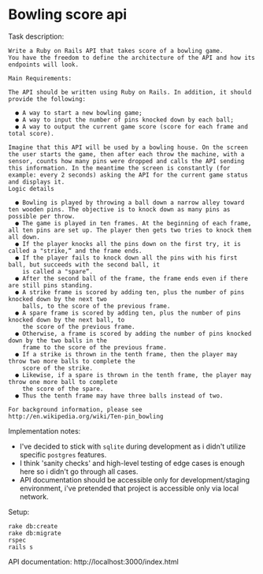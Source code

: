 # Bowling score api

Task description: 

```
Write a Ruby on Rails API that takes score of a bowling game.
You have the freedom to define the architecture of the API and how its endpoints will look.

Main Requirements:

The API should be written using Ruby on Rails. In addition, it should provide the following:

  ● A way to start a new bowling game;
  ● A way to input the number of pins knocked down by each ball;
  ● A way to output the current game score (score for each frame and total score).

Imagine that this API will be used by a bowling house. On the screen the user starts the game, then after each throw the machine, with a sensor, counts how many pins were dropped and calls the API sending this information. In the meantime the screen is constantly (for example: every 2 seconds) asking the API for the current game status and displays it.
Logic details

  ● Bowling is played by throwing a ball down a narrow alley toward ten wooden pins. The objective is to knock down as many pins as possible per throw.
  ● The game is played in ten frames. At the beginning of each frame, all ten pins are set up. The player then gets two tries to knock them all down.
  ● If the player knocks all the pins down on the first try, it is called a "strike,“ and the frame ends.
  ● If the player fails to knock down all the pins with his first ball, but succeeds with the second ball, it
    is called a "spare“.
  ● After the second ball of the frame, the frame ends even if there are still pins standing.
  ● A strike frame is scored by adding ten, plus the number of pins knocked down by the next two
    balls, to the score of the previous frame.
  ● A spare frame is scored by adding ten, plus the number of pins knocked down by the next ball, to
    the score of the previous frame.
  ● Otherwise, a frame is scored by adding the number of pins knocked down by the two balls in the
    frame to the score of the previous frame.
  ● If a strike is thrown in the tenth frame, then the player may throw two more balls to complete the
    score of the strike.
  ● Likewise, if a spare is thrown in the tenth frame, the player may throw one more ball to complete
    the score of the spare.
  ● Thus the tenth frame may have three balls instead of two.

For background information, please see http://en.wikipedia.org/wiki/Ten-pin_bowling
```

Implementation notes:

 - I've decided to stick with `sqlite` during development as i didn't utilize specific `postgres` features.
 - I think 'sanity checks' and high-level testing of edge cases is enough here so i didn't go through all cases. 
 - API documentation should be accessible only for development/staging environment, i've pretended that project is
   accessible only via local network. 
 
Setup:

```
rake db:create
rake db:migrate
rspec
rails s
```

API documentation:
    http://localhost:3000/index.html